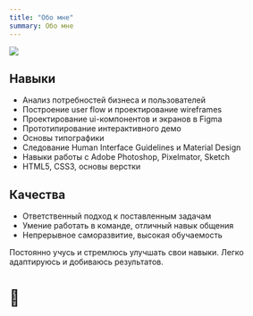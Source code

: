 ```yaml
---
title: "Обо мне"
summary: Обо мне
---
```


![](/images/about.jpg)

## Навыки 

- Анализ потребностей бизнеса и пользователей
- Построение user flow и проектирование wireframes
- Проектирование ui-компонентов и экранов в Figma
- Прототипирование интерактивного демо
- Основы типографики 
- Следование Human Interface Guidelines и Material Design
- Навыки работы с Adobe Photoshop, Pixelmator, Sketch
- HTML5, CSS3, основы верстки 

## Качества

- Ответственный подход к поставленным задачам
- Умение работать в команде, отличный навык общения
- Непрерывное саморазвитие, высокая обучаемость


Постоянно учусь и стремлюсь улучшать свои навыки. Легко адаптируюсь и добиваюсь результатов. 

# 🤗 